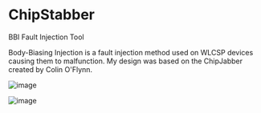 # ChipStabber
BBI Fault Injection Tool

Body-Biasing Injection is a fault injection method used on WLCSP devices causing them to malfunction. My design was based on the ChipJabber created by Colin O'Flynn.

![image](https://github.com/IsaaccW/ChipStabber/assets/65687558/d72d3f91-7231-44e3-906c-fda8398af076)


![image](https://github.com/IsaaccW/ChipStabber/assets/65687558/7cf5a0ff-58e8-4549-b170-7dfa952b55f8)
